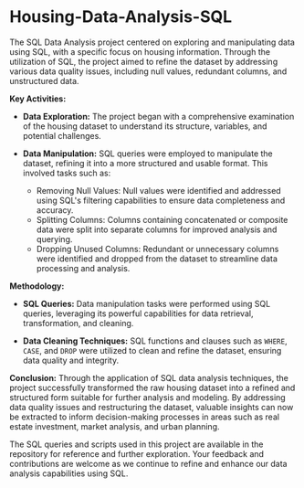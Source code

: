 # Housing-Data-Analysis-SQL

The SQL Data Analysis project centered on exploring and manipulating data using SQL, with a specific focus on housing information. Through the utilization of SQL, the project aimed to refine the dataset by addressing various data quality issues, including null values, redundant columns, and unstructured data.

**Key Activities:**
- **Data Exploration:** The project began with a comprehensive examination of the housing dataset to understand its structure, variables, and potential challenges.
  
- **Data Manipulation:** SQL queries were employed to manipulate the dataset, refining it into a more structured and usable format. This involved tasks such as:
    - Removing Null Values: Null values were identified and addressed using SQL's filtering capabilities to ensure data completeness and accuracy.
    - Splitting Columns: Columns containing concatenated or composite data were split into separate columns for improved analysis and querying.
    - Dropping Unused Columns: Redundant or unnecessary columns were identified and dropped from the dataset to streamline data processing and analysis.

**Methodology:**
- **SQL Queries:** Data manipulation tasks were performed using SQL queries, leveraging its powerful capabilities for data retrieval, transformation, and cleaning.
  
- **Data Cleaning Techniques:** SQL functions and clauses such as `WHERE`, `CASE`, and `DROP` were utilized to clean and refine the dataset, ensuring data quality and integrity.

**Conclusion:**
Through the application of SQL data analysis techniques, the project successfully transformed the raw housing dataset into a refined and structured form suitable for further analysis and modeling. By addressing data quality issues and restructuring the dataset, valuable insights can now be extracted to inform decision-making processes in areas such as real estate investment, market analysis, and urban planning.

The SQL queries and scripts used in this project are available in the repository for reference and further exploration. Your feedback and contributions are welcome as we continue to refine and enhance our data analysis capabilities using SQL.
